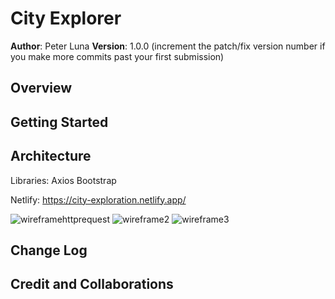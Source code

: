 
# City Explorer

**Author**: Peter Luna
**Version**: 1.0.0 (increment the patch/fix version number if you make more commits past your first submission)

## Overview
<!-- Provide a high level overview of what this application is and why you are building it, beyond the fact that it's an assignment for this class. (i.e. What's your problem domain?) -->

## Getting Started
<!-- What are the steps that a user must take in order to build this app on their own machine and get it running? -->

## Architecture
<!-- Provide a detailed description of the application design. What technologies (languages, libraries, etc) you're using, and any other relevant design information. -->
Libraries: 
    Axios
    Bootstrap

Netlify: https://city-exploration.netlify.app/


![wireframehttprequest](https://user-images.githubusercontent.com/32520466/126553519-849b1736-69aa-4c7e-b197-ea4676d2b811.PNG)
![wireframe2](https://user-images.githubusercontent.com/32520466/126553527-f838ef80-f5db-4572-a494-a7d11bc31c70.PNG)
![wireframe3](https://user-images.githubusercontent.com/32520466/126553531-be459939-4e00-4ff3-9154-f07f3bbd6b53.PNG)
## Change Log
<!-- Use this area to document the iterative changes made to your application as each feature is successfully implemented. Use time stamps. Here's an example:

01-01-2001 4:59pm - Application now has a fully-functional express server, with a GET route for the location resource. -->

## Credit and Collaborations
